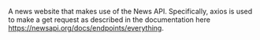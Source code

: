 A news website that makes use of the News API. Specifically, axios is used to make a get request as described in the documentation here https://newsapi.org/docs/endpoints/everything.